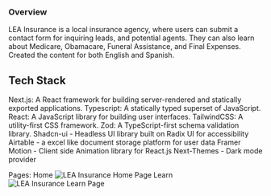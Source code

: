 ### Overview

LEA Insurance is a local insurance agency, where users can submit a contact form for inquiring leads, and potential agents. They can also learn about Medicare, Obamacare, Funeral Assistance, and Final Expenses. Created the content for both English and Spanish.

## Tech Stack
Next.js: A React framework for building server-rendered and statically exported applications.
Typescript: A statically typed superset of JavaScript.
React: A JavaScript library for building user interfaces.
TailwindCSS: A utility-first CSS framework.
Zod: A TypeScript-first schema validation library.
Shadcn-ui - Headless UI library built on Radix UI for accessibility
Airtable - a excel like document storage platform for user data
Framer Motion - Client side Animation library for React.js
Next-Themes - Dark mode provider

Pages:
Home
![LEA Insurance Home Page](https://www.bryanhuici.com/_next/image?url=https%3A%2F%2Fcdn.sanity.io%2Fimages%2Fem0qyevz%2Fproduction%2F7fde3ad343d037aa8c3f5fbbf9ecbc37360e55e2-1863x932.png%3Fw%3D1024%26h%3D512%26min-h%3D512%26min-w%3D1024%26fit%3Dmin%26auto%3Dformat&w=1080&q=75)
Learn
![LEA Insurance Learn Page](https://www.bryanhuici.com/_next/image?url=https%3A%2F%2Fcdn.sanity.io%2Fimages%2Fem0qyevz%2Fproduction%2Fcd6b52255dd2e03a1924280510269bb3b91da4a7-1861x931.png%3Fw%3D1024%26h%3D512%26min-h%3D512%26min-w%3D1024%26fit%3Dmin%26auto%3Dformat&w=1080&q=75)

